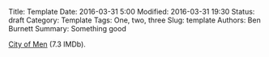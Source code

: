 Title: Template
Date: 2016-03-31 5:00
Modified: 2016-03-31 19:30
Status: draft
Category: Template
Tags: One, two, three
Slug: template
Authors: Ben Burnett
Summary: Something good

[City of Men](http://www.imdb.com/title/tt0870090/) (7.3 IMDb).
